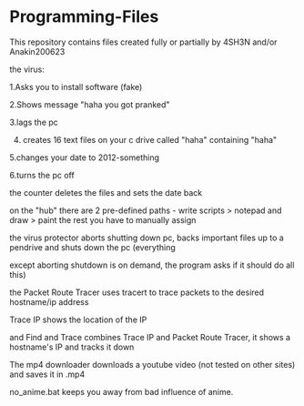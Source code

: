# Programming-Files

This repository contains files created fully or partially by 4SH3N and/or Anakin200623 

the virus:

1.Asks you to install software (fake)

2.Shows message "haha you got pranked"

3.lags the pc

4. creates 16 text files on your c drive called "haha" containing "haha" 

5.changes your date to 2012-something

6.turns the pc off

the counter deletes the files and sets the date back

on the "hub" there are 2 pre-defined paths - write scripts > notepad and draw > paint the rest you have to manually assign

the virus protector aborts shutting down pc, backs important files up to a pendrive and shuts down the pc (everything

except aborting shutdown is on demand, the program asks if it should do all this)

the Packet Route Tracer uses tracert to trace packets to the desired hostname/ip address

Trace IP shows the location of the IP

and Find and Trace combines Trace IP and Packet Route Tracer, it shows a hostname's IP and tracks it down

The mp4 downloader downloads a youtube video (not tested on other sites) and saves it in .mp4

no_anime.bat keeps you away from bad influence of anime.
